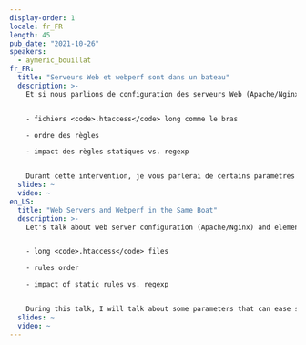 ```yaml
---
display-order: 1
locale: fr_FR
length: 45
pub_date: "2021-10-26"
speakers:
  - aymeric_bouillat
fr_FR:
  title: "Serveurs Web et webperf sont dans un bateau"
  description: >-
    Et si nous parlions de configuration des serveurs Web (Apache/Nginx) et des éléments qui peuvent impacter certains KPI (ex: TTFB) ? Ayant effectuer un grand nombre de migrations SEO, j'ai souvent rencontré plusieurs problématiques en terme de redirections 301 :


    - fichiers <code>.htaccess</code> long comme le bras

    - ordre des règles

    - impact des règles statiques vs. regexp


    Durant cette intervention, je vous parlerai de certains paramètres pouvant faciliter le temps de réponse du serveur (utilisation du flag [SKIP] Apache, Vhost et AllowOverride, etc.) et de certains en-têtes HTTP (avec directives SEO) pour éviter de passer par l'applicatif (X-Robots-Tag, Canonical, etc.) et limiter les requêtes en bases de données. Nous parlerons aussi du module PageSPeed, avec des exemples concrets sur ses avantages et inconvénients ou biais.
  slides: ~
  video: ~
en_US:
  title: "Web Servers and Webperf in the Same Boat"
  description: >-
    Let's talk about web server configuration (Apache/Nginx) and elements that can impact some KPIs (e.g. TTFB)? Having done a lot of SEO migrations, I often encountered several issues in terms of 301 redirects:


    - long <code>.htaccess</code> files

    - rules order

    - impact of static rules vs. regexp


    During this talk, I will talk about some parameters that can ease server response time (use of Apache [SKIP] flag, Vhost and AllowOverride, etc.) and some HTTP headers (with SEO directives) to avoid going through the application (X-Robots-Tag, Canonical, etc.) and limit database queries. We will also talk about the PageSPeed module, with concrete examples on its advantages and disadvantages or biases.
  slides: ~
  video: ~
---
```

